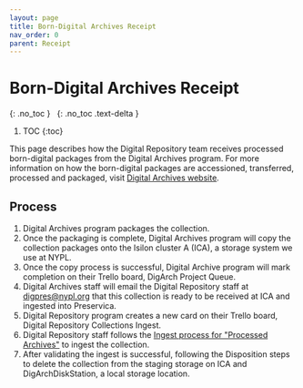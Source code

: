 ```yaml
---
layout: page
title: Born-Digital Archives Receipt
nav_order: 0
parent: Receipt
---
```


# Born-Digital Archives Receipt

{: .no_toc }
&nbsp;
{: .no_toc .text-delta }

1. TOC
{:toc}

This page describes how the Digital Repository team receives processed
born-digital packages from the Digital Archives program. For more information on
how the born-digital packages are accessioned, transferred, processed and packaged,
visit [Digital Archives website](https://nypl.github.io/digarch/).

## Process

1. Digital Archives program packages the collection.
2. Once the packaging is complete, Digital Archives program will copy the
   collection packages onto the Isilon cluster A (ICA), a storage system we use
   at NYPL.
3. Once the copy process is successful, Digital Archive program will mark
   completion on their Trello board, DigArch Project Queue.
4. Digital Archives staff will email the Digital Repository staff at
   <digpres@nypl.org> that this collection is ready to be received at ICA and
   ingested into Preservica.
5. Digital Repository program creates a new card on their Trello board,
   Digital Repository Collections Ingest.
6. Digital Repository staff follows the [Ingest process for "Processed Archives"](https://nypl.github.io/digpres/docs/ingest/processed_archives)
   to ingest the collection.
7. After validating the ingest is successful, following the Disposition steps to
   delete the collection from the staging storage on ICA and DigArchDiskStation,
   a local storage location.
